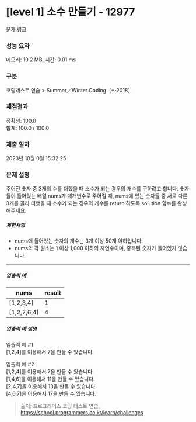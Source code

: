 # [level 1] 소수 만들기 - 12977 

[문제 링크](https://school.programmers.co.kr/learn/courses/30/lessons/12977) 

### 성능 요약

메모리: 10.2 MB, 시간: 0.01 ms

### 구분

코딩테스트 연습 > Summer／Winter Coding（～2018）

### 채점결과

정확성: 100.0<br/>합계: 100.0 / 100.0

### 제출 일자

2023년 10월 0일 15:32:25

### 문제 설명

<p style="user-select: auto;">주어진 숫자 중 3개의 수를 더했을 때 소수가 되는 경우의 개수를 구하려고 합니다. 숫자들이 들어있는 배열 nums가 매개변수로 주어질 때, nums에 있는 숫자들 중 서로 다른 3개를 골라 더했을 때 소수가 되는 경우의 개수를 return 하도록 solution 함수를 완성해주세요.</p>

<h5 style="user-select: auto;">제한사항</h5>

<ul style="user-select: auto;">
<li style="user-select: auto;">nums에 들어있는 숫자의 개수는 3개 이상 50개 이하입니다.</li>
<li style="user-select: auto;">nums의 각 원소는 1 이상 1,000 이하의 자연수이며, 중복된 숫자가 들어있지 않습니다.</li>
</ul>

<hr style="user-select: auto;">

<h5 style="user-select: auto;">입출력 예</h5>
<table class="table" style="user-select: auto;">
        <thead style="user-select: auto;"><tr style="user-select: auto;">
<th style="user-select: auto;">nums</th>
<th style="user-select: auto;">result</th>
</tr>
</thead>
        <tbody style="user-select: auto;"><tr style="user-select: auto;">
<td style="user-select: auto;">[1,2,3,4]</td>
<td style="user-select: auto;">1</td>
</tr>
<tr style="user-select: auto;">
<td style="user-select: auto;">[1,2,7,6,4]</td>
<td style="user-select: auto;">4</td>
</tr>
</tbody>
      </table>
<h5 style="user-select: auto;">입출력 예 설명</h5>

<p style="user-select: auto;">입출력 예 #1<br style="user-select: auto;">
[1,2,4]를 이용해서 7을 만들 수 있습니다.</p>

<p style="user-select: auto;">입출력 예 #2<br style="user-select: auto;">
[1,2,4]를 이용해서 7을 만들 수 있습니다.<br style="user-select: auto;">
[1,4,6]을 이용해서 11을 만들 수 있습니다.<br style="user-select: auto;">
[2,4,7]을 이용해서 13을 만들 수 있습니다.<br style="user-select: auto;">
[4,6,7]을 이용해서 17을 만들 수 있습니다.</p>


> 출처: 프로그래머스 코딩 테스트 연습, https://school.programmers.co.kr/learn/challenges